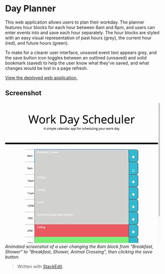 # Day Planner
This web application allows users to plan their workday. The planner features hour blocks for each hour between 8am and 6pm, and users can enter events into and save each hour separately. The hour blocks are styled with an easy visual representation of past hours (grey), the current hour (red), and future hours (green).

To make for a clearer user interface, unsaved event text appears grey, and the save button icon toggles between an outlined (unsaved) and solid bookmark (saved) to help the user know what they've saved, and what changes would be lost in a page refresh.


[View the deployed web application.](https://dandandanoneil.github.io/day-planner/index.html)

## Screenshot
![Day Planner screenshot](images/day-planner.gif)
<br>
*Animated screenshot of a user changing the 8am block from "Breakfast, Shower" to "Breakfast, Shower, Animal Crossing", then clicking the save button.*

> Written with [StackEdit](https://stackedit.io/).